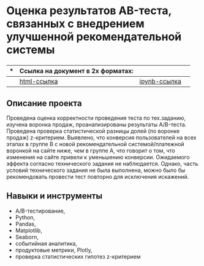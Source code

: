 # Оценка результатов AB-теста, связанных с внедрением улучшенной рекомендательной системы

### 
|   *  | Ссылка на документ в 2х форматах:                           |                              |                               |
| ---- | ------------------------------------------------------------ | ------------------------------------------------------------ | ------------------------------------------------------------ |
|    | [html-ссылка](https://github.com/Aserg0/Projects/blob/main/Оценка%20результатов%20AB-теста%2C%20связанных%20с%20внедрением%20улучшенной%20рекомендательной%20системы/Оценка%20результатов%20AB-теста%2C%20связанных%20с%20внедрением%20улучшенной%20рекомендательной%20системы.html)  |  [ipynb-ссылка](https://github.com/Aserg0/Projects/blob/main/Оценка%20результатов%20AB-теста%2C%20связанных%20с%20внедрением%20улучшенной%20рекомендательной%20системы/Оценка%20результатов%20AB-теста%2C%20связанных%20с%20внедрением%20улучшенной%20рекомендательной%20системы.ipynb) |      |



## Описание проекта

Проведена оценка корректности проведения теста по тех.заданию, изучена воронка продаж, проанализированы результаты A/B-теста. Проведена проверка статистической разницы долей (по воронке продаж) z-критерием. Выявлено, что конверсия пользователей на всех этапах в группе B с новой рекомендательной системой/платежной воронкой на сайте ниже, чем в группе А, что говорит о том, что изменения на сайте привели к уменьшению конверсии. Ожидаемого эффекта согласно технического задания не наблюдается. Однако, часть условий технического задания не была выполнена, можно было бы рекомендовать провести тест повторно для исключения искажений.



## Навыки и инструменты

- A/B-тестирование, 
- Python, 
- Pandas, 
- Matplotlib, 
- Seaborn, 
- событийная аналитика, 
- продуктовые метрики, Plotly, 
- проверка статистических гипотез z-критерием